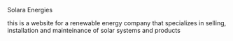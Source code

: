 Solara Energies 

this is a website for a renewable energy company that specializes in selling, installation and mainteinance of solar systems and products
